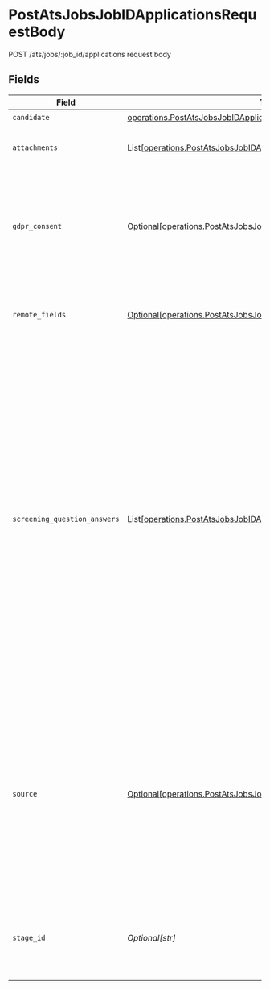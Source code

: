 # PostAtsJobsJobIDApplicationsRequestBody

POST /ats/jobs/:job_id/applications request body


## Fields

| Field                                                                                                                                                                                                                                                                                                                                     | Type                                                                                                                                                                                                                                                                                                                                      | Required                                                                                                                                                                                                                                                                                                                                  | Description                                                                                                                                                                                                                                                                                                                               | Example                                                                                                                                                                                                                                                                                                                                   |
| ----------------------------------------------------------------------------------------------------------------------------------------------------------------------------------------------------------------------------------------------------------------------------------------------------------------------------------------- | ----------------------------------------------------------------------------------------------------------------------------------------------------------------------------------------------------------------------------------------------------------------------------------------------------------------------------------------- | ----------------------------------------------------------------------------------------------------------------------------------------------------------------------------------------------------------------------------------------------------------------------------------------------------------------------------------------- | ----------------------------------------------------------------------------------------------------------------------------------------------------------------------------------------------------------------------------------------------------------------------------------------------------------------------------------------- | ----------------------------------------------------------------------------------------------------------------------------------------------------------------------------------------------------------------------------------------------------------------------------------------------------------------------------------------- |
| `candidate`                                                                                                                                                                                                                                                                                                                               | [operations.PostAtsJobsJobIDApplicationsCandidate](../../models/operations/postatsjobsjobidapplicationscandidate.md)                                                                                                                                                                                                                      | :heavy_check_mark:                                                                                                                                                                                                                                                                                                                        | N/A                                                                                                                                                                                                                                                                                                                                       |                                                                                                                                                                                                                                                                                                                                           |
| `attachments`                                                                                                                                                                                                                                                                                                                             | List[[operations.PostAtsJobsJobIDApplicationsAttachments](../../models/operations/postatsjobsjobidapplicationsattachments.md)]                                                                                                                                                                                                            | :heavy_minus_sign:                                                                                                                                                                                                                                                                                                                        | Array of the attachments you would like upload.                                                                                                                                                                                                                                                                                           |                                                                                                                                                                                                                                                                                                                                           |
| `gdpr_consent`                                                                                                                                                                                                                                                                                                                            | [Optional[operations.PostAtsJobsJobIDApplicationsGdprConsent]](../../models/operations/postatsjobsjobidapplicationsgdprconsent.md)                                                                                                                                                                                                        | :heavy_minus_sign:                                                                                                                                                                                                                                                                                                                        | Optional GDPR consent information required in some jurisdictions (like the Czech Republic or Slovakia).                                                                                                                                                                                                                                   |                                                                                                                                                                                                                                                                                                                                           |
| `remote_fields`                                                                                                                                                                                                                                                                                                                           | [Optional[operations.PostAtsJobsJobIDApplicationsRemoteFields]](../../models/operations/postatsjobsjobidapplicationsremotefields.md)                                                                                                                                                                                                      | :heavy_minus_sign:                                                                                                                                                                                                                                                                                                                        | Additional fields that we will pass through to specific ATS systems.                                                                                                                                                                                                                                                                      |                                                                                                                                                                                                                                                                                                                                           |
| `screening_question_answers`                                                                                                                                                                                                                                                                                                              | List[[operations.PostAtsJobsJobIDApplicationsScreeningQuestionAnswers](../../models/operations/postatsjobsjobidapplicationsscreeningquestionanswers.md)]                                                                                                                                                                                  | :heavy_minus_sign:                                                                                                                                                                                                                                                                                                                        | Array of answers to screening questions. Currently, not all question types are supported and unsupported ones will not be submitted.<br/><br/>The available questions a job can be retrieved from the get jobs endpoint. The answers will be validated based on the format of the the questions. Make sure to follow this schema to avoid errors. | [<br/>{<br/>"question_id": "D8yPrjXXvA2XeBksTmrVvKSn",<br/>"answer": "Yes"<br/>}<br/>]                                                                                                                                                                                                                                                    |
| `source`                                                                                                                                                                                                                                                                                                                                  | [Optional[operations.PostAtsJobsJobIDApplicationsSource]](../../models/operations/postatsjobsjobidapplicationssource.md)                                                                                                                                                                                                                  | :heavy_minus_sign:                                                                                                                                                                                                                                                                                                                        | Optional source information that will be attached to the candidate. If you're a job board or recruiting service, you can use this to make sure your customers can see which candidates came from you.                                                                                                                                     |                                                                                                                                                                                                                                                                                                                                           |
| `stage_id`                                                                                                                                                                                                                                                                                                                                | *Optional[str]*                                                                                                                                                                                                                                                                                                                           | :heavy_minus_sign:                                                                                                                                                                                                                                                                                                                        | Stage this candidate should be in. If left out, the default stage for this job will be used.                                                                                                                                                                                                                                              |                                                                                                                                                                                                                                                                                                                                           |
